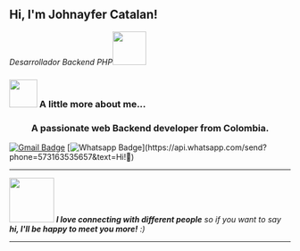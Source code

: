 <h2> Hi, I'm Johnayfer Catalan!</h2>

<p><em>Desarrollador Backend PHP</a><img src="https://media.giphy.com/media/WUlplcMpOCEmTGBtBW/giphy.gif" width="60"> 
</em></p>



### <img src="https://media.giphy.com/media/VgCDAzcKvsR6OM0uWg/giphy.gif" width="50"> A little more about me...  
<h3 align="center">
  A passionate web Backend developer from Colombia. 

</h3>
        
[![Gmail Badge](https://img.shields.io/badge/-Gmail-c14438?style=flat-square&logo=Gmail&logoColor=white&link=mailto:jcatalanmoneris@gmail.com)](mailto:jcatalanmoneris@gmail.com)
[![Whatsapp Badge](https://img.shields.io/badge/-Whatsapp-4CA143?style=flat-square&labelColor=4CA143&logo=whatsapp&logoColor=white&link=https://api.whatsapp.com/send?phone=573163535657&text=Olá!)](https://api.whatsapp.com/send?phone=573163535657&text=Hi!🖖)

---

<img src="https://media.giphy.com/media/LnQjpWaON8nhr21vNW/giphy.gif" width="80"> <em><b>I love connecting with different people</b> so if you want to say <b>hi, I'll be happy to meet you more!</b> :)</em>

---
